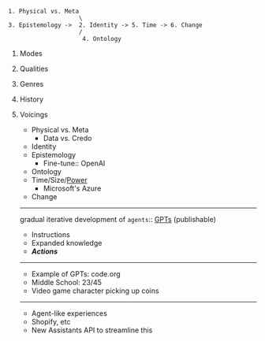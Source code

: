 ```
1. Physical vs. Meta
                    \
3. Epistemology ->  2. Identity -> 5. Time -> 6. Change
                    /
                     4. Ontology
```

1. Modes
2. Qualities
3. Genres
4. History
5. Voicings
   - Physical vs. Meta
     - Data vs. Credo
   - Identity
   - Epistemology
     - Fine-tune:: OpenAI
   - Ontology
   - Time/Size/[Power](https://www.youtube.com/watch?v=U9mJuUkhUzk)
     - Microsoft's Azure
   - Change

   ---
   
   gradual iterative development of `agents`:: [GPTs](https://www.youtube.com/watch?v=U9mJuUkhUzk) (publishable)
   - Instructions
   - Expanded knowledge
   - ***Actions***
  
   ---

   - Example of GPTs: code.org
   - Middle School: 23/45
   - Video game character picking up coins

    ----

   - Agent-like experiences
   - Shopify, etc
   - New Assistants API to streamline this
